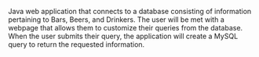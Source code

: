 Java web application that connects to a database consisting of information pertaining to Bars, Beers, and Drinkers. The user will be met with a webpage that allows them to customize their queries from the database. When the user submits their query, the application will create a MySQL query to return the requested information.
